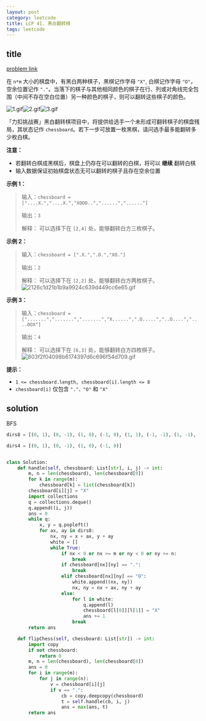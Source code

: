 ```yaml
---
layout: post
category: leetcode
title: LCP 41. 黑白翻转棋
tags: leetcode
---
```

## title
[problem link](https://leetcode-cn.com/problems/fHi6rV/)

在 `n*m` 大小的棋盘中，有黑白两种棋子，黑棋记作字母 `"X"`, 白棋记作字母 `"O"`，空余位置记作 `"."`。当落下的棋子与其他相同颜色的棋子在行、列或对角线完全包围（中间不存在空白位置）另一种颜色的棋子，则可以翻转这些棋子的颜色。

![1.gif](https://cdn.jsdelivr.net/gh/mafulong/mdPic@vv10/img/202508301532835.gif)![2.gif](https://cdn.jsdelivr.net/gh/mafulong/mdPic@vv10/img/202508301532257.gif)![3.gif](https://cdn.jsdelivr.net/gh/mafulong/mdPic@vv10/img/202508301532506.gif)

「力扣挑战赛」黑白翻转棋项目中，将提供给选手一个未形成可翻转棋子的棋盘残局，其状态记作 `chessboard`。若下一步可放置一枚黑棋，请问选手最多能翻转多少枚白棋。

**注意：**

- 若翻转白棋成黑棋后，棋盘上仍存在可以翻转的白棋，将可以 **继续** 翻转白棋
- 输入数据保证初始棋盘状态无可以翻转的棋子且存在空余位置

**示例 1：**

> 输入：`chessboard = ["....X.","....X.","XOOO..","......","......"]`
>
> 输出：`3`
>
> 解释：
> 可以选择下在 `[2,4]` 处，能够翻转白方三枚棋子。

**示例 2：**

> 输入：`chessboard = [".X.",".O.","XO."]`
>
> 输出：`2`
>
> 解释：
> 可以选择下在 `[2,2]` 处，能够翻转白方两枚棋子。
> ![2126c1d21b1b9a9924c639d449cc6e65.gif](https://cdn.jsdelivr.net/gh/mafulong/mdPic@vv10/img/202508301532411.gif)

**示例 3：**

> 输入：`chessboard = [".......",".......",".......","X......",".O.....","..O....","....OOX"]`
>
> 输出：`4`
>
> 解释：
> 可以选择下在 `[6,3]` 处，能够翻转白方四枚棋子。
> ![803f2f04098b6174397d6c696f54d709.gif](https://cdn.jsdelivr.net/gh/mafulong/mdPic@vv10/img/202508301532068.gif)

**提示：**

- `1 <= chessboard.length, chessboard[i].length <= 8`
- `chessboard[i]` 仅包含 `"."、"O"` 和 `"X"`

## solution

BFS

```python
dirs8 = [(0, 1), (0, -1), (1, 0), (-1, 0), (1, 1), (-1, -1), (1, -1), (-1, 1)]

dirs4 = [(0, 1), (0, -1), (1, 0), (-1, 0)]


class Solution:
    def handle(self, chessboard: List[str], i, j) -> int:
        m, n = len(chessboard), len(chessboard[0])
        for k in range(m):
            chessboard[k] = list(chessboard[k])
        chessboard[i][j] = "X"
        import collections
        q = collections.deque()
        q.append((i, j))
        ans = 0
        while q:
            x, y = q.popleft()
            for ax, ay in dirs8:
                nx, ny = x + ax, y + ay
                white = []
                while True:
                    if nx < 0 or nx >= m or ny < 0 or ny >= n:
                        break
                    if chessboard[nx][ny] == ".":
                        break
                    elif chessboard[nx][ny] == "O":
                        white.append((nx, ny))
                        nx, ny = nx + ax, ny + ay
                    else:
                        for l in white:
                            q.append(l)
                            chessboard[l[0]][l[1]] = "X"
                            ans += 1
                        break
        return ans

    def flipChess(self, chessboard: List[str]) -> int:
        import copy
        if not chessboard:
            return 0
        m, n = len(chessboard), len(chessboard[0])
        ans = 0
        for i in range(m):
            for j in range(n):
                v = chessboard[i][j]
                if v == ".":
                    cb = copy.deepcopy(chessboard)
                    t = self.handle(cb, i, j)
                    ans = max(ans, t)
        return ans
```

